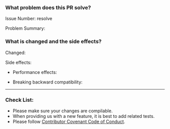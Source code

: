 ### What problem does this PR solve?

Issue Number: resolve 

Problem Summary:

### What is changed and the side effects?

Changed:

Side effects:
- Performance effects:

- Breaking backward compatibility: 

---
### Check List:
- Please make sure your changes are compilable.
- When providing us with a new feature, it is best to add related tests.
- Please follow [Contributor Covenant Code of Conduct](https://github.com/apache/brpc/blob/master/CODE_OF_CONDUCT.md).
